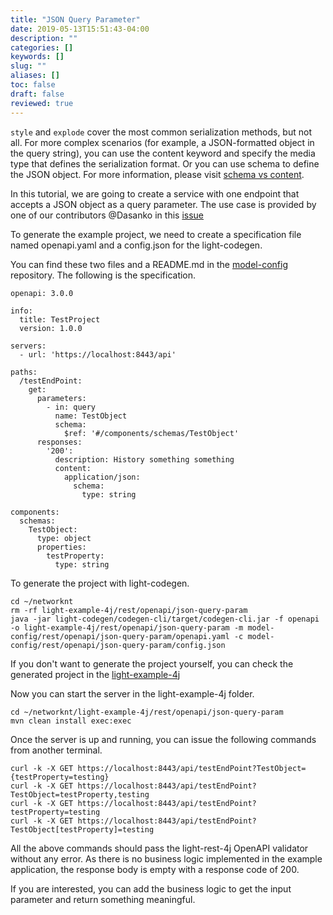 ```yaml
---
title: "JSON Query Parameter"
date: 2019-05-13T15:51:43-04:00
description: ""
categories: []
keywords: []
slug: ""
aliases: []
toc: false
draft: false
reviewed: true
---
```


`style` and `explode` cover the most common serialization methods, but not all. For more complex scenarios (for example, a JSON-formatted object in the query string), you can use the content keyword and specify the media type that defines the serialization format. Or you can use schema to define the JSON object. For more information, please visit [schema vs content][].

In this tutorial, we are going to create a service with one endpoint that accepts a JSON object as a query parameter. The use case is provided by one of our contributors @Dasanko in this [issue](https://github.com/networknt/light-rest-4j/issues/67)

To generate the example project, we need to create a specification file named openapi.yaml and a config.json for the light-codegen. 

You can find these two files and a README.md in the [model-config][] repository. The following is the specification. 

```
openapi: 3.0.0

info:
  title: TestProject
  version: 1.0.0

servers:
  - url: 'https://localhost:8443/api'

paths:
  /testEndPoint:
    get:
      parameters:
        - in: query
          name: TestObject
          schema:
            $ref: '#/components/schemas/TestObject'
      responses:
        '200':
          description: History something something
          content:
            application/json:
              schema:
                type: string

components:
  schemas:
    TestObject:
      type: object
      properties:
        testProperty:
          type: string
```

To generate the project with light-codegen. 

```
cd ~/networknt
rm -rf light-example-4j/rest/openapi/json-query-param
java -jar light-codegen/codegen-cli/target/codegen-cli.jar -f openapi -o light-example-4j/rest/openapi/json-query-param -m model-config/rest/openapi/json-query-param/openapi.yaml -c model-config/rest/openapi/json-query-param/config.json
```

If you don't want to generate the project yourself, you can check the generated project in the [light-example-4j][]

Now you can start the server in the light-example-4j folder.

```
cd ~/networknt/light-example-4j/rest/openapi/json-query-param
mvn clean install exec:exec
```

Once the server is up and running, you can issue the following commands from another terminal.

```
curl -k -X GET https://localhost:8443/api/testEndPoint?TestObject={testProperty=testing}
curl -k -X GET https://localhost:8443/api/testEndPoint?TestObject=testProperty,testing
curl -k -X GET https://localhost:8443/api/testEndPoint?testProperty=testing
curl -k -X GET https://localhost:8443/api/testEndPoint?TestObject[testProperty]=testing
```

All the above commands should pass the light-rest-4j OpenAPI validator without any error. As there is no business logic implemented in the example application, the response body is empty with a response code of 200. 

If you are interested, you can add the business logic to get the input parameter and return something meaningful. 

[schema vs content]: https://swagger.io/docs/specification/describing-parameters/#schema-vs-content
[model-config]: https://github.com/networknt/model-config/tree/master/rest/openapi/json-query-param
[light-example-4j]: https://github.com/networknt/light-example-4j/tree/master/rest/openapi/json-query-param